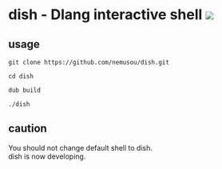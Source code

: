 # dish - Dlang interactive shell ![](https://github.com/nemusou/dish/workflows/CI/badge.svg)

## usage
```shell
git clone https://github.com/nemusou/dish.git

cd dish

dub build

./dish
```

## caution
You should not change default shell to dish.  
dish is now developing.  
